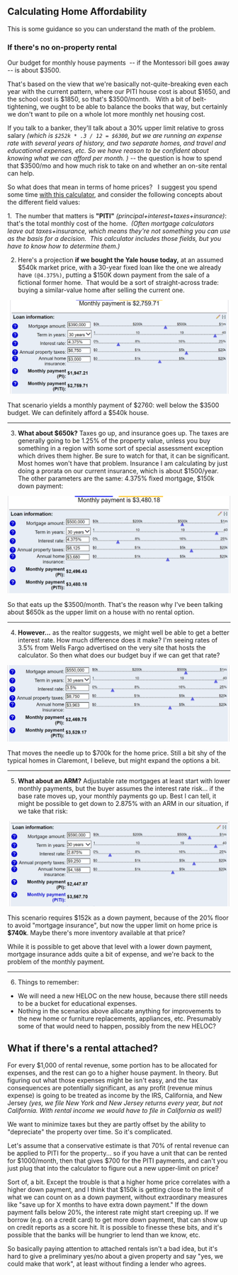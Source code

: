 ## Calculating Home Affordability

This is some guidance so you can understand the math of the problem.

### If there's no on-property rental

Our budget for monthly house payments  -- if the Montessori bill goes away -- is about $3500. 

That's based on the view that we're basically not-quite-breaking even each year with the current pattern, where our PITI house cost is about \$1650, and the school cost is \$1850, so that's \$3500/month.   With a bit of belt-tightening, we ought to be able to balance the books that way, but certainly we don't want to pile on a whole lot more monthly net housing cost.

If you talk to a banker, they'll talk about a 30% upper limit relative to gross salary *(which is `$252k * .3 / 12 = $6300`, but we are running an expense rate with several years of history, and two separate homes, and travel and educational expenses, etc.  So we have reason to be confident about knowing what we can afford per month. )*  -- the question is how to spend that $3500/mo and how much risk to take on and whether an on-site rental can help.

So what does that mean in terms of home prices?   I suggest you spend some time [with this calculator](https://www.bankrate.com/calculators/mortgages/mortgage-payment-calculator.aspx), and consider the following concepts about the different field values:

1.  The number that matters is **"PITI"** *(principal+interest+taxes+insurance)*: that's the total monthly cost of the home.  *(Often mortgage calculators leave out taxes+insurance, which means they're not something you can use as the basis for a decision.  This calculator includes those fields, but you have to know how to determine them.)*


2. Here's a projection **if we bought the Yale house today,** at an assumed \$540k market price, with a 30-year fixed loan like the one we already have `(@4.375%)`, putting a $150K down payment from the sale of a fictional former home.  That would be a sort of straight-across trade: buying a similar-value home after selling the current one.

![](540k-4.375pct-fixed.png)

That scenario yields a monthly payment of \$2760: well below the \$3500 budget.  We can definitely afford a $540k house.

---

3.  **What about \$650k?**  Taxes go up, and insurance goes up.  The taxes are generally going to be 1.25% of the property value, unless you buy something in a region with some sort of special assessment exception which drives them higher.  Be sure to watch for that, it can be significant.   Most homes won't have that problem.   Insurance I am calculating by just doing a prorata on our current insurance, which is about \$1500/year.  The other parameters are the same: 4.375% fixed mortgage, $150k down payment:

![](650k-4.375pct-fixed.png)

So that eats up the \$3500/month.  That's the reason why I've been talking about \$650k as the upper limit on a house with no rental option.

---

4.  **However...**  as the realtor suggests, we might well be able to get a better interest rate.  How much difference does it make?  I'm seeing rates of 3.5% from Wells Fargo advertised on the very site that hosts the calculator.  So then what does our budget buy if we can get that rate?

![](700k-3.5pct-fixed.png)

That moves the needle up to \$700k for the home price.  Still a bit shy of the typical homes in Claremont, I believe, but might expand the options a bit.

---

5. **What about an ARM?**  Adjustable rate mortgages at least start with lower monthly payments, but the buyer assumes the interest rate risk... if the base rate moves up, your monthly payments go up.  Best I can tell, it might be possible to get down to 2.875% with an ARM in our situation, if we take that risk:

![](740k-2.875pct-ARM.png)

This scenario requires \$152k as a down payment, because of the 20% floor to avoid "mortgage insurance", but now the upper limit on home price is **$740k**.  Maybe there's more inventory available at that price?

While it is possible to get above that level with a lower down payment, mortgage insurance adds quite a bit of expense, and we're back to the problem of the monthly payment.

---
6. Things to remember:
- We will need a new HELOC on the new house, because there still needs to be a bucket for educational expenses.
- Nothing in the scenarios above allocate anything for improvements to the new home or furniture replacements, appliances, etc.  Presumably some of that would need to happen, possibly from the new HELOC?

## What if there's a rental attached?

For every $1,000 of rental revenue, some portion has to be allocated for expenses, and the rest can go to a higher house payment.  In theory.  But figuring out what those expenses might be isn't easy, and the tax consequences are potentially significant, as any profit (revenue minus expense) is going to be treated as income by the IRS, California, and New Jersey *(yes, we file New York and New Jersey returns every year, but not California.  With rental income we would have to file in California as well!)*

We want to minimize taxes but they are partly offset by the ability to "depreciate" the property over time. So it's complicated.

Let's assume that a conservative estimate is that 70% of rental revenue can be applied to PITI for the property... so if you have a unit that can be rented for \$1000/month, then that gives $700 for the PITI payments, and can't you just plug that into the calculator to figure out a new upper-limit on price?

Sort of, a bit.  Except the trouble is that a higher home price correlates with a higher down payment, and I think that $150k is getting close to the limit of what we can count on as a down payment, without extraordinary measures like "save up for X months to have extra down payment."   If the down payment falls below 20%, the interest rate might start creeping up.  If we borrow (e.g. on a credit card) to get more down payment, that can show up on credit reports as a score hit.  It is possible to finesse these bits, and it's possible that the banks will be hungrier to lend than we know, etc.

So basically paying attention to attached rentals isn't a bad idea, but it's hard to give a preliminary yes/no about a given property and say "yes, we could make that work", at least without finding a lender who agrees.





